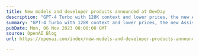 ```yaml
---
title: New models and developer products announced at DevDay
description: "GPT-4 Turbo with 128K context and lower prices, the new Assistants API, GPT-4 Turbo with Vision, DALL·E 3 API, and more."
summary: "GPT-4 Turbo with 128K context and lower prices, the new Assistants API, GPT-4 Turbo with Vision, DALL·E 3 API, and more."
pubDate: Mon, 06 Nov 2023 08:00:00 GMT
source: OpenAI Blog
url: https://openai.com/index/new-models-and-developer-products-announced-at-devday

---
```


